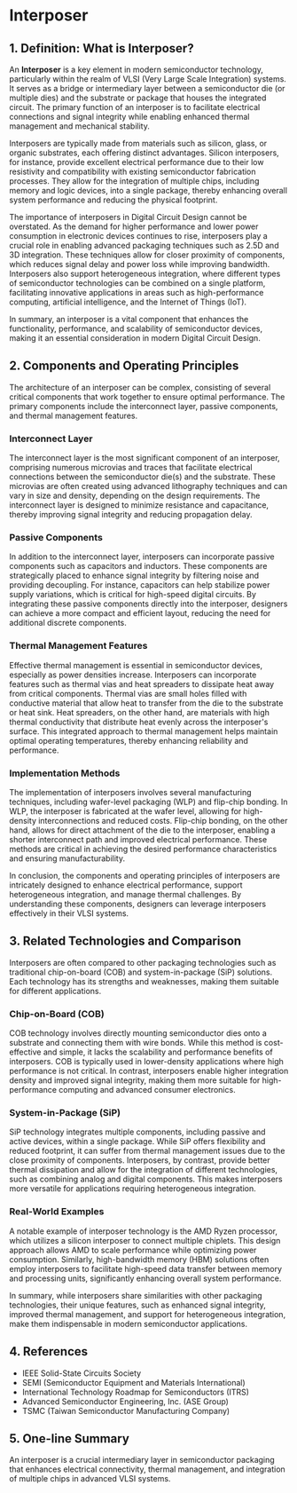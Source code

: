# Interposer

## 1. Definition: What is **Interposer**?
An **Interposer** is a key element in modern semiconductor technology, particularly within the realm of VLSI (Very Large Scale Integration) systems. It serves as a bridge or intermediary layer between a semiconductor die (or multiple dies) and the substrate or package that houses the integrated circuit. The primary function of an interposer is to facilitate electrical connections and signal integrity while enabling enhanced thermal management and mechanical stability.

Interposers are typically made from materials such as silicon, glass, or organic substrates, each offering distinct advantages. Silicon interposers, for instance, provide excellent electrical performance due to their low resistivity and compatibility with existing semiconductor fabrication processes. They allow for the integration of multiple chips, including memory and logic devices, into a single package, thereby enhancing overall system performance and reducing the physical footprint.

The importance of interposers in Digital Circuit Design cannot be overstated. As the demand for higher performance and lower power consumption in electronic devices continues to rise, interposers play a crucial role in enabling advanced packaging techniques such as 2.5D and 3D integration. These techniques allow for closer proximity of components, which reduces signal delay and power loss while improving bandwidth. Interposers also support heterogeneous integration, where different types of semiconductor technologies can be combined on a single platform, facilitating innovative applications in areas such as high-performance computing, artificial intelligence, and the Internet of Things (IoT).

In summary, an interposer is a vital component that enhances the functionality, performance, and scalability of semiconductor devices, making it an essential consideration in modern Digital Circuit Design.

## 2. Components and Operating Principles
The architecture of an interposer can be complex, consisting of several critical components that work together to ensure optimal performance. The primary components include the interconnect layer, passive components, and thermal management features.

### Interconnect Layer
The interconnect layer is the most significant component of an interposer, comprising numerous microvias and traces that facilitate electrical connections between the semiconductor die(s) and the substrate. These microvias are often created using advanced lithography techniques and can vary in size and density, depending on the design requirements. The interconnect layer is designed to minimize resistance and capacitance, thereby improving signal integrity and reducing propagation delay.

### Passive Components
In addition to the interconnect layer, interposers can incorporate passive components such as capacitors and inductors. These components are strategically placed to enhance signal integrity by filtering noise and providing decoupling. For instance, capacitors can help stabilize power supply variations, which is critical for high-speed digital circuits. By integrating these passive components directly into the interposer, designers can achieve a more compact and efficient layout, reducing the need for additional discrete components.

### Thermal Management Features
Effective thermal management is essential in semiconductor devices, especially as power densities increase. Interposers can incorporate features such as thermal vias and heat spreaders to dissipate heat away from critical components. Thermal vias are small holes filled with conductive material that allow heat to transfer from the die to the substrate or heat sink. Heat spreaders, on the other hand, are materials with high thermal conductivity that distribute heat evenly across the interposer's surface. This integrated approach to thermal management helps maintain optimal operating temperatures, thereby enhancing reliability and performance.

### Implementation Methods
The implementation of interposers involves several manufacturing techniques, including wafer-level packaging (WLP) and flip-chip bonding. In WLP, the interposer is fabricated at the wafer level, allowing for high-density interconnections and reduced costs. Flip-chip bonding, on the other hand, allows for direct attachment of the die to the interposer, enabling a shorter interconnect path and improved electrical performance. These methods are critical in achieving the desired performance characteristics and ensuring manufacturability.

In conclusion, the components and operating principles of interposers are intricately designed to enhance electrical performance, support heterogeneous integration, and manage thermal challenges. By understanding these components, designers can leverage interposers effectively in their VLSI systems.

## 3. Related Technologies and Comparison
Interposers are often compared to other packaging technologies such as traditional chip-on-board (COB) and system-in-package (SiP) solutions. Each technology has its strengths and weaknesses, making them suitable for different applications.

### Chip-on-Board (COB)
COB technology involves directly mounting semiconductor dies onto a substrate and connecting them with wire bonds. While this method is cost-effective and simple, it lacks the scalability and performance benefits of interposers. COB is typically used in lower-density applications where high performance is not critical. In contrast, interposers enable higher integration density and improved signal integrity, making them more suitable for high-performance computing and advanced consumer electronics.

### System-in-Package (SiP)
SiP technology integrates multiple components, including passive and active devices, within a single package. While SiP offers flexibility and reduced footprint, it can suffer from thermal management issues due to the close proximity of components. Interposers, by contrast, provide better thermal dissipation and allow for the integration of different technologies, such as combining analog and digital components. This makes interposers more versatile for applications requiring heterogeneous integration.

### Real-World Examples
A notable example of interposer technology is the AMD Ryzen processor, which utilizes a silicon interposer to connect multiple chiplets. This design approach allows AMD to scale performance while optimizing power consumption. Similarly, high-bandwidth memory (HBM) solutions often employ interposers to facilitate high-speed data transfer between memory and processing units, significantly enhancing overall system performance.

In summary, while interposers share similarities with other packaging technologies, their unique features, such as enhanced signal integrity, improved thermal management, and support for heterogeneous integration, make them indispensable in modern semiconductor applications.

## 4. References
- IEEE Solid-State Circuits Society
- SEMI (Semiconductor Equipment and Materials International)
- International Technology Roadmap for Semiconductors (ITRS)
- Advanced Semiconductor Engineering, Inc. (ASE Group)
- TSMC (Taiwan Semiconductor Manufacturing Company)

## 5. One-line Summary
An interposer is a crucial intermediary layer in semiconductor packaging that enhances electrical connectivity, thermal management, and integration of multiple chips in advanced VLSI systems.